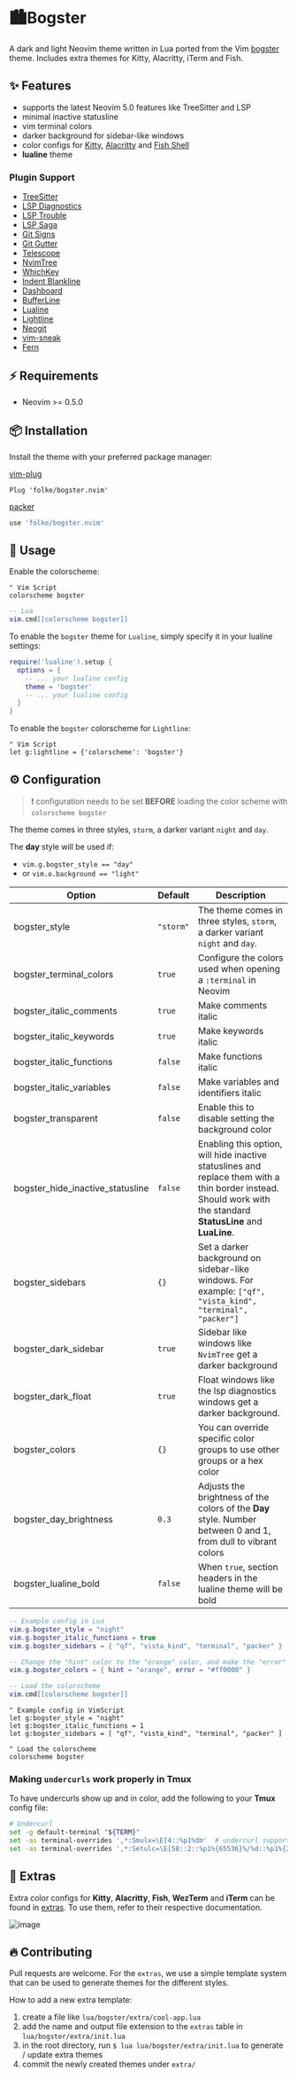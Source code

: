 # 🏙Bogster

A dark and light Neovim theme written in Lua ported from the Vim [bogster](https://github.com/wojciechkepka/bogster) theme. Includes extra themes for Kitty, Alacritty, iTerm and Fish.

## ✨ Features

- supports the latest Neovim 5.0 features like TreeSitter and LSP
- minimal inactive statusline
- vim terminal colors
- darker background for sidebar-like windows
- color configs for [Kitty](https://sw.kovidgoyal.net/kitty/conf.html?highlight=include), [Alacritty](https://github.com/alacritty/alacritty) and [Fish Shell](https://fishshell.com/)
- **lualine** theme

### Plugin Support

- [TreeSitter](https://github.com/nvim-treesitter/nvim-treesitter)
- [LSP Diagnostics](https://neovim.io/doc/user/lsp.html)
- [LSP Trouble](https://github.com/folke/lsp-trouble.nvim)
- [LSP Saga](https://github.com/glepnir/lspsaga.nvim)
- [Git Signs](https://github.com/lewis6991/gitsigns.nvim)
- [Git Gutter](https://github.com/airblade/vim-gitgutter)
- [Telescope](https://github.com/nvim-telescope/telescope.nvim)
- [NvimTree](https://github.com/kyazdani42/nvim-tree.lua)
- [WhichKey](https://github.com/liuchengxu/vim-which-key)
- [Indent Blankline](https://github.com/lukas-reineke/indent-blankline.nvim)
- [Dashboard](https://github.com/glepnir/dashboard-nvim)
- [BufferLine](https://github.com/akinsho/nvim-bufferline.lua)
- [Lualine](https://github.com/hoob3rt/lualine.nvim)
- [Lightline](https://github.com/itchyny/lightline.vim)
- [Neogit](https://github.com/TimUntersberger/neogit)
- [vim-sneak](https://github.com/justinmk/vim-sneak)
- [Fern](https://github.com/lambdalisue/fern.vim)

## ⚡️ Requirements

- Neovim >= 0.5.0

## 📦 Installation

Install the theme with your preferred package manager:

[vim-plug](https://github.com/junegunn/vim-plug)

```vim
Plug 'folke/bogster.nvim'
```

[packer](https://github.com/wbthomason/packer.nvim)

```lua
use 'folke/bogster.nvim'
```

## 🚀 Usage

Enable the colorscheme:

```vim
" Vim Script
colorscheme bogster
```

```lua
-- Lua
vim.cmd[[colorscheme bogster]]
```

To enable the `bogster` theme for `Lualine`, simply specify it in your lualine settings:

```lua
require('lualine').setup {
  options = {
    -- ... your lualine config
    theme = 'bogster'
    -- ... your lualine config
  }
}
```

To enable the `bogster` colorscheme for `Lightline`:

```vim
" Vim Script
let g:lightline = {'colorscheme': 'bogster'}
```

## ⚙️ Configuration

> ❗️ configuration needs to be set **BEFORE** loading the color scheme with `colorscheme bogster`

The theme comes in three styles, `storm`, a darker variant `night` and `day`.

The **day** style will be used if:

- `vim.g.bogster_style == "day"`
- or `vim.o.background == "light"`

| Option                              | Default   | Description                                                                                                                                                     |
| ----------------------------------- | --------- | --------------------------------------------------------------------------------------------------------------------------------------------------------------- |
| bogster_style                    | `"storm"` | The theme comes in three styles, `storm`, a darker variant `night` and `day`.                                                                                   |
| bogster_terminal_colors          | `true`    | Configure the colors used when opening a `:terminal` in Neovim                                                                                                  |
| bogster_italic_comments          | `true`    | Make comments italic                                                                                                                                            |
| bogster_italic_keywords          | `true`    | Make keywords italic                                                                                                                                            |
| bogster_italic_functions         | `false`   | Make functions italic                                                                                                                                           |
| bogster_italic_variables         | `false`   | Make variables and identifiers italic                                                                                                                           |
| bogster_transparent              | `false`   | Enable this to disable setting the background color                                                                                                             |
| bogster_hide_inactive_statusline | `false`   | Enabling this option, will hide inactive statuslines and replace them with a thin border instead. Should work with the standard **StatusLine** and **LuaLine**. |
| bogster_sidebars                 | `{}`      | Set a darker background on sidebar-like windows. For example: `["qf", "vista_kind", "terminal", "packer"]`                                                      |
| bogster_dark_sidebar             | `true`    | Sidebar like windows like `NvimTree` get a darker background                                                                                                    |
| bogster_dark_float               | `true`    | Float windows like the lsp diagnostics windows get a darker background.                                                                                         |
| bogster_colors                   | `{}`      | You can override specific color groups to use other groups or a hex color                                                                                       |
| bogster_day_brightness           | `0.3`     | Adjusts the brightness of the colors of the **Day** style. Number between 0 and 1, from dull to vibrant colors                                                  |
| bogster_lualine_bold             | `false`   | When `true`, section headers in the lualine theme will be bold                                                                                                  |

```lua
-- Example config in Lua
vim.g.bogster_style = "night"
vim.g.bogster_italic_functions = true
vim.g.bogster_sidebars = { "qf", "vista_kind", "terminal", "packer" }

-- Change the "hint" color to the "orange" color, and make the "error" color bright red
vim.g.bogster_colors = { hint = "orange", error = "#ff0000" }

-- Load the colorscheme
vim.cmd[[colorscheme bogster]]
```

```vim
" Example config in VimScript
let g:bogster_style = "night"
let g:bogster_italic_functions = 1
let g:bogster_sidebars = [ "qf", "vista_kind", "terminal", "packer" ]

" Load the colorscheme
colorscheme bogster
```

### Making `undercurls` work properly in **Tmux**

To have undercurls show up and in color, add the following to your **Tmux** config file:

```sh
# Undercurl
set -g default-terminal "${TERM}"
set -as terminal-overrides ',*:Smulx=\E[4::%p1%dm'  # undercurl support
set -as terminal-overrides ',*:Setulc=\E[58::2::%p1%{65536}%/%d::%p1%{256}%/%{255}%&%d::%p1%{255}%&%d%;m'  # underscore colours - needs tmux-3.0
```

## 🍭 Extras

Extra color configs for **Kitty**, **Alacritty**, **Fish**, **WezTerm** and **iTerm** can be found in [extras](extras/). To use them, refer to their respective documentation.

![image](https://user-images.githubusercontent.com/292349/115395546-d8d6f880-a198-11eb-98fb-a1194787701d.png)

## 🔥 Contributing

Pull requests are welcome. For the `extras`, we use a simple template system that can be used to generate themes for the different styles.

How to add a new extra template:

1. create a file like `lua/bogster/extra/cool-app.lua`
2. add the name and output file extension to the `extras` table in `lua/bogster/extra/init.lua`
3. in the root directory, run `$ lua lua/bogster/extra/init.lua` to generate / update extra themes
4. commit the newly created themes under `extra/`

